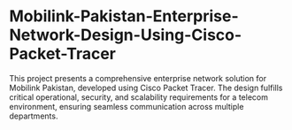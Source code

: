 # Mobilink-Pakistan-Enterprise-Network-Design-Using-Cisco-Packet-Tracer
This project presents a comprehensive enterprise network solution for Mobilink Pakistan, developed using Cisco Packet Tracer. The design fulfills critical operational, security, and scalability requirements for a telecom environment, ensuring seamless communication across multiple departments.  
